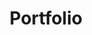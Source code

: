 ---
title: Portfolio
layout: collection
permalink: /portfolio/
collection: portfolio
entries_layout: grid
classes: wide
header:
  overlay_color: "#0e0e9c"
  overlay_image: "/assets/images/bio/beckgraund.jpg"
---